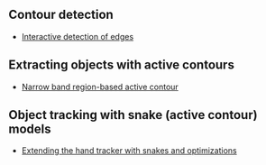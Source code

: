 
## Contour detection
* [Interactive detection of edges](http://www.andrew-seaford.co.uk/image-contour-detection-display-opencv/)


## Extracting objects with active contours
* [Narrow band region-based active contour](http://liris.cnrs.fr/julien.mille/code.html)


## Object tracking with snake (active contour) models

* [Extending the hand tracker with snakes and optimizations](http://www.morethantechnical.com/2013/05/26/extending-the-hand-tracker-with-snakes-and-optimizations-w-code-opencv/)

